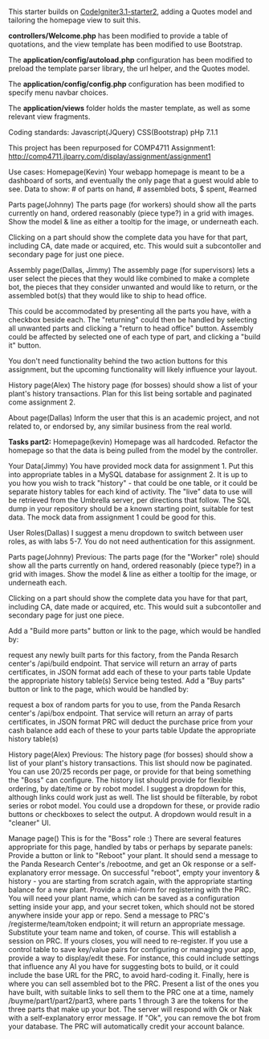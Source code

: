 This starter builds on [CodeIgniter3.1-starter2](https://github.com/jedi-academy/CodeIgniter3.1-starter2),
adding a Quotes model and tailoring the homepage view to suit this.

**controllers/Welcome.php** has been modified to provide a table of quotations,
and the view template has been modified to use Bootstrap.

The **application/config/autoload.php** configuration has been modified
to preload the template parser library, the url helper, and the Quotes model.

The **application/config/config.php** configuration has been modified
to specify menu navbar choices.

The **application/views** folder holds the master template, as well as some relevant view
fragments.

Coding standards:
Javascript(JQuery)
CSS(Bootstrap)
pHp 7.1.1

This project has been repurposed for COMP4711 Assignment1:
http://comp4711.jlparry.com/display/assignment/assignment1

Use cases:
Homepage(Kevin)
Your webapp homepage is meant to be a dashboard of sorts, and eventually the only page that a guest would able to see.
Data to show: # of parts on hand, # assembled bots, $ spent, #earned

Parts page(Johnny)
The parts page (for workers) should show all the parts currently on hand, ordered reasonably (piece type?) in a grid with images. Show the model & line as either a tooltip for the image, or underneath each.

Clicking on a part should show the complete data you have for that part, including CA, date made or acquired, etc. This would suit a subcontoller and secondary page for just one piece.

Assembly page(Dallas, Jimmy)
The assembly page (for supervisors) lets a user select the pieces that they would like combined to make a complete bot, the pieces that they consider unwanted and would like to return, or the assembled bot(s) that they would like to ship to head office.

This could be accommodated by presenting all the parts you have, with a checkbox beside each. The "returning" could then be handled by selecting all unwanted parts and clicking a "return to head office" button. Assembly could be affected by selected one of each type of part, and clicking a "build it" button.

You don't need functionality behind the two action buttons for this assignment, but the upcoming functionality will likely influence your layout.

History page(Alex)
The history page (for bosses) should show a list of your plant's history transactions. Plan for this list being sortable and paginated come assignment 2.

About page(Dallas)
Inform the user that this is an academic project, and not related to, or endorsed by, any similar business from the real world.

**Tasks part2:**
Homepage(kevin)
Homepage was all hardcoded. Refactor the homepage so that the data is being pulled from the model by the controller.

Your Data(Jimmy)
You have provided mock data for assignment 1. Put this into appropriate tables in a MySQL database for assignment 2.
It is up to you how you wish to track "history" - that could be one table, or it could be separate history tables for each kind of activity.
The "live" data to use will be retrieved from the Umbrella server, per directions that follow.
The SQL dump in your repository should be a known starting point, suitable for test data. The mock data from assignment 1 could be good for this.

User Roles(Dallas)
I suggest a menu dropdown to switch between user roles, as with labs 5-7.
You do not need authentication for this assignment.

Parts page(Johnny)
Previous: The parts page (for the "Worker" role) should show all the parts currently on hand, ordered reasonably (piece type?) in a grid with images. Show the model & line as either a tooltip for the image, or underneath each.

Clicking on a part should show the complete data you have for that part, including CA, date made or acquired, etc. This would suit a subcontoller and secondary page for just one piece.

Add a "Build more parts" button or link to the page, which would be handled by:

request any newly built parts for this factory, from the Panda Resarch center's /api/build endpoint. That service will return an array of parts certificates, in JSON format
add each of these to your parts table
Update the appropriate history table(s)
Service being tested.
Add a "Buy parts" button or link to the page, which would be handled by:

request a box of random parts for you to use, from the Panda Resarch center's /api/box endpoint. That service will return an array of parts certificates, in JSON format
PRC will deduct the purchase price from your cash balance
add each of these to your parts table
Update the appropriate history table(s)

History page(Alex)
Previous: The history page (for bosses) should show a list of your plant's history transactions.
This list should now be paginated. You can use 20/25 records per page, or provide for that being something the "Boss" can configure.
The history list should provide for flexible ordering, by date/time or by robot model. I suggest a dropdown for this, although links could work just as well.
The list should be filterable, by robot series or robot model. You could use a dropdown for these, or provide radio buttons or checkboxes to select the output. A dropdown would result in a "cleaner" UI.

Manage page()
This is for the "Boss" role :)
There are several features appropriate for this page, handled by tabs or perhaps by separate panels:
Provide a button or link to "Reboot" your plant. It should send a message to the Panda Research Center's /rebootme, and get an Ok response or a self-explanatory error message. On successful "reboot", empty your inventory & history - you are starting from scratch again, with the appropriate starting balance for a new plant.
Provide a mini-form for registering with the PRC. You will need your plant name, which can be saved as a configuration setting inside your app, and your secret token, which should not be stored anywhere inside your app or repo. Send a message to PRC's /registerme/team/token endpoint; it will return an appropriate message. Substitute your team name and token, of course.
This will establish a session on PRC. If yours closes, you will need to re-register.
If you use a control table to save key/value pairs for configuring or managing your app, provide a way to display/edit these. For instance, this could include settings that influence any AI you have for suggesting bots to build, or it could include the base URL for the PRC, to avoid hard-coding it.
Finally, here is where you can sell assembled bot to the PRC. Present a list of the ones you have built, with suitable links to sell them to the PRC one at a time, namely /buyme/part1/part2/part3, where parts 1 through 3 are the tokens for the three parts that make up your bot. The server will respond with Ok or Nak with a self-explanatory error message. If "Ok", you can remove the bot from your database. The PRC will automatically credit your account balance.